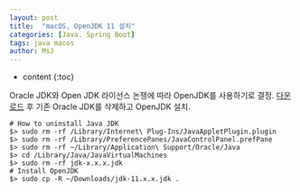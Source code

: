 ```yaml
---
layout: post
title:  "macOS, OpenJDK 11 설치"
categories: [Java. Spring Boot]
tags: java macos
author: MsJ
---
```


* content
{:toc}

Oracle JDK와 Open JDK 라이선스 논쟁에 따라 OpenJDK를 사용하기로 결정. [다운로드](https://jdk.java.net/archive/) 후 기존 Oracle JDK를 삭제하고 OpenJDK 설치.

```
# How to uninstall Java JDK
$> sudo rm -rf /Library/Internet\ Plug-Ins/JavaAppletPlugin.plugin
$> sudo rm -rf /Library/PreferencePanes/JavaControlPanel.prefPane
$> sudo rm -rf ~/Library/Application\ Support/Oracle/Java
$> cd /Library/Java/JavaVirtualMachines
$> sudo rm -rf jdk-x.x.x.jdk
# Install OpenJDK
$> sudo cp -R ~/Downloads/jdk-11.x.x.jdk .
```
